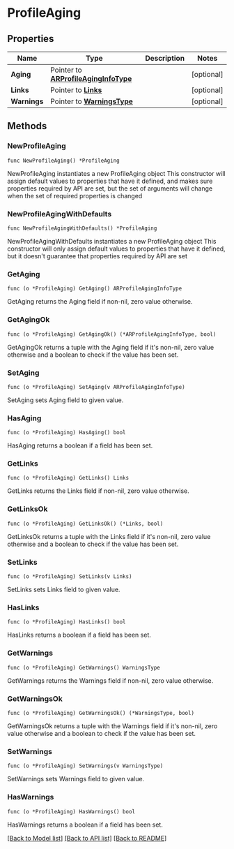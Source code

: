 # ProfileAging

## Properties

Name | Type | Description | Notes
------------ | ------------- | ------------- | -------------
**Aging** | Pointer to [**ARProfileAgingInfoType**](ARProfileAgingInfoType.md) |  | [optional] 
**Links** | Pointer to [**Links**](Links.md) |  | [optional] 
**Warnings** | Pointer to [**WarningsType**](WarningsType.md) |  | [optional] 

## Methods

### NewProfileAging

`func NewProfileAging() *ProfileAging`

NewProfileAging instantiates a new ProfileAging object
This constructor will assign default values to properties that have it defined,
and makes sure properties required by API are set, but the set of arguments
will change when the set of required properties is changed

### NewProfileAgingWithDefaults

`func NewProfileAgingWithDefaults() *ProfileAging`

NewProfileAgingWithDefaults instantiates a new ProfileAging object
This constructor will only assign default values to properties that have it defined,
but it doesn't guarantee that properties required by API are set

### GetAging

`func (o *ProfileAging) GetAging() ARProfileAgingInfoType`

GetAging returns the Aging field if non-nil, zero value otherwise.

### GetAgingOk

`func (o *ProfileAging) GetAgingOk() (*ARProfileAgingInfoType, bool)`

GetAgingOk returns a tuple with the Aging field if it's non-nil, zero value otherwise
and a boolean to check if the value has been set.

### SetAging

`func (o *ProfileAging) SetAging(v ARProfileAgingInfoType)`

SetAging sets Aging field to given value.

### HasAging

`func (o *ProfileAging) HasAging() bool`

HasAging returns a boolean if a field has been set.

### GetLinks

`func (o *ProfileAging) GetLinks() Links`

GetLinks returns the Links field if non-nil, zero value otherwise.

### GetLinksOk

`func (o *ProfileAging) GetLinksOk() (*Links, bool)`

GetLinksOk returns a tuple with the Links field if it's non-nil, zero value otherwise
and a boolean to check if the value has been set.

### SetLinks

`func (o *ProfileAging) SetLinks(v Links)`

SetLinks sets Links field to given value.

### HasLinks

`func (o *ProfileAging) HasLinks() bool`

HasLinks returns a boolean if a field has been set.

### GetWarnings

`func (o *ProfileAging) GetWarnings() WarningsType`

GetWarnings returns the Warnings field if non-nil, zero value otherwise.

### GetWarningsOk

`func (o *ProfileAging) GetWarningsOk() (*WarningsType, bool)`

GetWarningsOk returns a tuple with the Warnings field if it's non-nil, zero value otherwise
and a boolean to check if the value has been set.

### SetWarnings

`func (o *ProfileAging) SetWarnings(v WarningsType)`

SetWarnings sets Warnings field to given value.

### HasWarnings

`func (o *ProfileAging) HasWarnings() bool`

HasWarnings returns a boolean if a field has been set.


[[Back to Model list]](../README.md#documentation-for-models) [[Back to API list]](../README.md#documentation-for-api-endpoints) [[Back to README]](../README.md)


